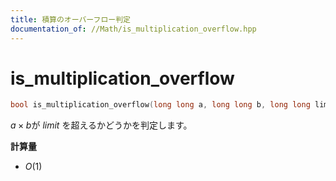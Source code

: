 ```yaml
---
title: 積算のオーバーフロー判定
documentation_of: //Math/is_multiplication_overflow.hpp
---
```


# is_multiplication_overflow

```cpp
bool is_multiplication_overflow(long long a, long long b, long long limit)
```

$a \times b$が $limit$ を超えるかどうかを判定します。

**計算量**

- $O(1)$
